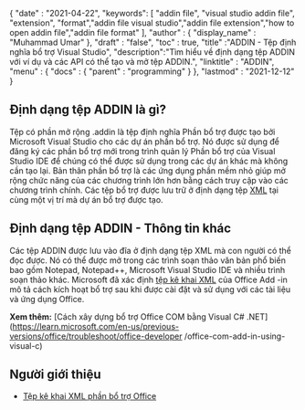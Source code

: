 {
  "date" : "2021-04-22",
  "keywords": [ "addin file", "visual studio addin file", "extension", "format","addin file visual studio","addin file extension","how to open addin file","addin file format" ],
  "author" : {
    "display_name" : "Muhammad Umar"
},
  "draft" : "false",
  "toc" : true,
  "title" :"ADDIN - Tệp định nghĩa bổ trợ Visual Studio",
  "description":"Tìm hiểu về định dạng tệp ADDIN với ví dụ và các API có thể tạo và mở tệp ADDIN.",
  "linktitle" : "ADDIN",
  "menu" : {
    "docs" : {
      "parent" : "programming"
}
},
  "lastmod" : "2021-12-12"
}

## Định dạng tệp ADDIN là gì?

Tệp có phần mở rộng .addin là tệp định nghĩa Phần bổ trợ được tạo bởi Microsoft Visual Studio cho các dự án phần bổ trợ. Nó được sử dụng để đăng ký các phần bổ trợ mới trong trình quản lý Phần bổ trợ của Visual Studio IDE để chúng có thể được sử dụng trong các dự án khác mà không cần tạo lại. Bản thân phần bổ trợ là các ứng dụng phần mềm nhỏ giúp mở rộng chức năng của các chương trình lớn hơn bằng cách truy cập vào các chương trình chính. Các tệp bổ trợ được lưu trữ ở định dạng tệp [XML](/vi/web/xml/) tại cùng một vị trí mà dự án bổ trợ được tạo.

## Định dạng tệp ADDIN - Thông tin khác

Các tệp ADDIN được lưu vào đĩa ở định dạng tệp XML mà con người có thể đọc được. Nó có thể được mở trong các trình soạn thảo văn bản phổ biến bao gồm Notepad, Notepad++, Microsoft Visual Studio IDE và nhiều trình soạn thảo khác. Microsoft đã xác định [tệp kê khai XML](https://learn.microsoft.com/en-us/office/dev/add-ins/develop/add-in-manifests?tabs=tabid-1) của Office Add -in mô tả cách kích hoạt bổ trợ sau khi được cài đặt và sử dụng với các tài liệu và ứng dụng Office.

**Xem thêm:** [Cách xây dựng bổ trợ Office COM bằng Visual C# .NET](https://learn.microsoft.com/en-us/previous-versions/office/troubleshoot/office-developer /office-com-add-in-using-visual-c)

## Người giới thiệu

* [Tệp kê khai XML phần bổ trợ Office](https://learn.microsoft.com/en-us/office/dev/add-ins/develop/add-in-manifests?tabs=tabid-1)

